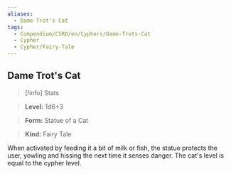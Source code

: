 ```yaml
---
aliases:
  - Dame Trot's Cat
tags:
  - Compendium/CSRD/en/Cyphers/Dame-Trots-Cat
  - Cypher
  - Cypher/Fairy-Tale
---
```

  
    
## Dame Trot's Cat    
>[!info] Stats    
> **Level:** 1d6+3    
> **Form:** Statue of a Cat    
> **Kind:** Fairy Tale  
    
When activated by feeding it a bit of milk or fish, the statue protects the user, yowling and hissing the next time it senses danger. The cat's level is equal to the cypher level.